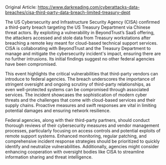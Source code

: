 Original Article: https://www.darkreading.com/cyberattacks-data-breaches/cisa-third-party-data-breach-limited-treasury-dept

The US Cybersecurity and Infrastructure Security Agency (CISA) confirmed a third-party breach targeting the US Treasury Department via Chinese threat actors. By exploiting a vulnerability in BeyondTrust’s SaaS offering, the attackers accessed and stole data from Treasury workstations after breaching a remote key meant for cloud-based technical support services. CISA is collaborating with BeyondTrust and the Treasury Department to manage and mitigate the cybersecurity incident's impact, ensuring there are no further intrusions. Its initial findings suggest no other federal agencies have been compromised.

This event highlights the critical vulnerabilities that third-party vendors can introduce to federal agencies. The breach underscores the importance of stringent oversight and ongoing scrutiny of third-party relationships, as even well-protected systems can be compromised through associated services. The incident showcases the sophistication of modern cyber threats and the challenges that come with cloud-based services and their supply chains. Proactive measures and swift responses are vital in limiting potential damages and ensuring network resilience.

Federal agencies, along with their third-party partners, should conduct thorough reviews of their cybersecurity measures and vendor management processes, particularly focusing on access controls and potential exploits of remote support systems. Enhanced monitoring, regular patching, and comprehensive incident response strategies should be prioritized to quickly identify and neutralize vulnerabilities. Additionally, agencies might consider enhancing cooperation with oversight bodies like CISA to streamline information sharing and threat intelligence.